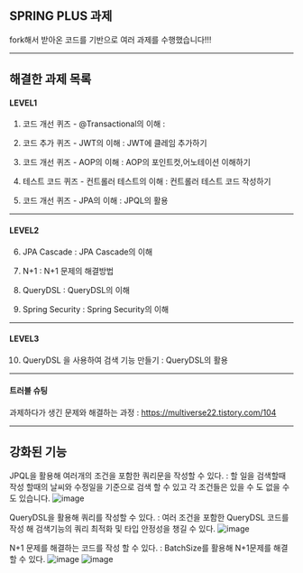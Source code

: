 ## SPRING PLUS 과제 

fork해서 받아온 코드를 기반으로 여러 과제를 수행했습니다!!!

----
## 해결한 과제 목록


#### LEVEL1

1. 코드 개선 퀴즈 - @Transactional의 이해 : 

2. 코드 추가 퀴즈 - JWT의 이해 : JWT에 클레임 추가하기

3. 코드 개선 퀴즈 - AOP의 이해 : AOP의 포인트컷,어노테이션 이해하기

4. 테스트 코드 퀴즈 - 컨트롤러 테스트의 이해 : 컨트롤러 테스트 코드 작성하기

5. 코드 개선 퀴즈 -  JPA의 이해 : JPQL의 활용

----
#### LEVEL2

6. JPA Cascade : JPA Cascade의 이해

7. N+1 : N+1 문제의 해결방법

8. QueryDSL : QueryDSL의 이해

9. Spring  Security : Spring Security의 이해

----

#### LEVEL3

10. QueryDSL 을 사용하여 검색 기능 만들기 : QueryDSL의 활용

----

#### 트러블 슈팅

과제하다가 생긴 문제와 해결하는 과정 : https://multiverse22.tistory.com/104

----

## 강화된 기능

JPQL을 활용해 여러개의 조건을 포함한 쿼리문을 작성할 수 있다. : 할 일을 검색할때 작성 할때의 날씨와 수정일을 기준으로 검색 할 수 있고 각 조건들은 있을 수 도 없을 수 도 있습니다.
![image](https://github.com/user-attachments/assets/48d2fbf6-e5f3-4b70-8cfe-bcf536553cff)

QueryDSL을 활용해 쿼리를 작성할 수 있다. : 여러 조건을 포함한 QueryDSL 코드를 작성 해 검색기능의 쿼리 최적화 및 타입 안정성을 챙길 수 있다.
![image](https://github.com/user-attachments/assets/859f18a5-4776-4812-88ef-d7a57da66128)

N+1 문제를 해결하는 코드를 작성 할 수 있다. : BatchSize를 활용해 N+1문제를 해결할 수 있다.
![image](https://github.com/user-attachments/assets/3b2de8f3-f32d-4bcb-9d7e-d27928f80a06)
![image](https://github.com/user-attachments/assets/86b78d98-a802-4142-92b5-ed655653a976)




